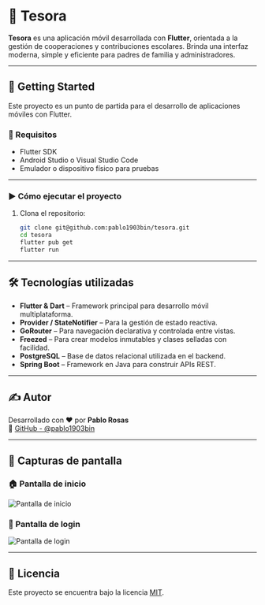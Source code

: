 # 📱 Tesora

**Tesora** es una aplicación móvil desarrollada con **Flutter**, orientada a la gestión de cooperaciones y contribuciones escolares. Brinda una interfaz moderna, simple y eficiente para padres de familia y administradores.

---

## 🚀 Getting Started

Este proyecto es un punto de partida para el desarrollo de aplicaciones móviles con Flutter.

### 🔧 Requisitos

- Flutter SDK
- Android Studio o Visual Studio Code
- Emulador o dispositivo físico para pruebas

---

### ▶️ Cómo ejecutar el proyecto

1. Clona el repositorio:
   ```bash
   git clone git@github.com:pablo1903bin/tesora.git
   cd tesora
   flutter pub get
   flutter run
   ```

---

## 🛠️ Tecnologías utilizadas

- **Flutter & Dart** – Framework principal para desarrollo móvil multiplataforma.
- **Provider / StateNotifier** – Para la gestión de estado reactiva.
- **GoRouter** – Para navegación declarativa y controlada entre vistas.
- **Freezed** – Para crear modelos inmutables y clases selladas con facilidad.
- **PostgreSQL** – Base de datos relacional utilizada en el backend.
- **Spring Boot** – Framework en Java para construir APIs REST.

---

## ✍️ Autor

Desarrollado con ❤️ por **Pablo Rosas**  
🔗 [GitHub - @pablo1903bin](https://github.com/pablo1903bin)

---

## 📸 Capturas de pantalla

### 🏠 Pantalla de inicio

![Pantalla de inicio](assets/screenshots/home.png)

### 🔐 Pantalla de login

![Pantalla de login](assets/screenshots/login.png)

---

## 📄 Licencia

Este proyecto se encuentra bajo la licencia [MIT](LICENSE).
